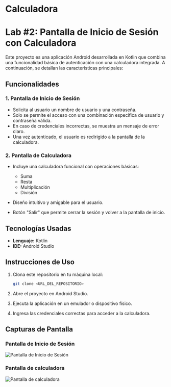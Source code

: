 # Calculadora

# Lab #2: Pantalla de Inicio de Sesión con Calculadora

Este proyecto es una aplicación Android desarrollada en Kotlin que combina una funcionalidad básica de autenticación con una calculadora integrada. A continuación, se detallan las características principales:

## Funcionalidades

### 1. Pantalla de Inicio de Sesión

* Solicita al usuario un nombre de usuario y una contraseña.
* Solo se permite el acceso con una combinación específica de usuario y contraseña válida.
* En caso de credenciales incorrectas, se muestra un mensaje de error claro.
* Una vez autenticado, el usuario es redirigido a la pantalla de la calculadora.

### 2. Pantalla de Calculadora

* Incluye una calculadora funcional con operaciones básicas:

  * Suma
  * Resta
  * Multiplicación
  * División
* Diseño intuitivo y amigable para el usuario.
* Botón "Salir" que permite cerrar la sesión y volver a la pantalla de inicio.

## Tecnologías Usadas

* **Lenguaje:** Kotlin
* **IDE:** Android Studio

## Instrucciones de Uso

1. Clona este repositorio en tu máquina local:

   ```bash
   git clone <URL_DEL_REPOSITORIO>  
   ```
2. Abre el proyecto en Android Studio.
3. Ejecuta la aplicación en un emulador o dispositivo físico.
4. Ingresa las credenciales correctas para acceder a la calculadora.

## Capturas de Pantalla

### Pantalla de Inicio de Sesión
![Pantalla de Inicio de Sesión](./screenshots/lab1_1.png)


### Pantalla de calculadora
![Pantalla de calculadora](./screenshots/lab1_2.png)

